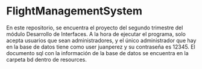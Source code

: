 # FlightManagementSystem

En este repositorio, se encuentra el proyecto del segundo trimestre del módulo Desarrollo de Interfaces.
A la hora de ejecutar el programa, solo acepta usuarios que sean administradores, y el único administrador que hay en la base de datos tiene como user juanperez y su contraseña es 12345.
El documento sql con la información de la base de datos se encuentra en la carpeta bd dentro de resources.
